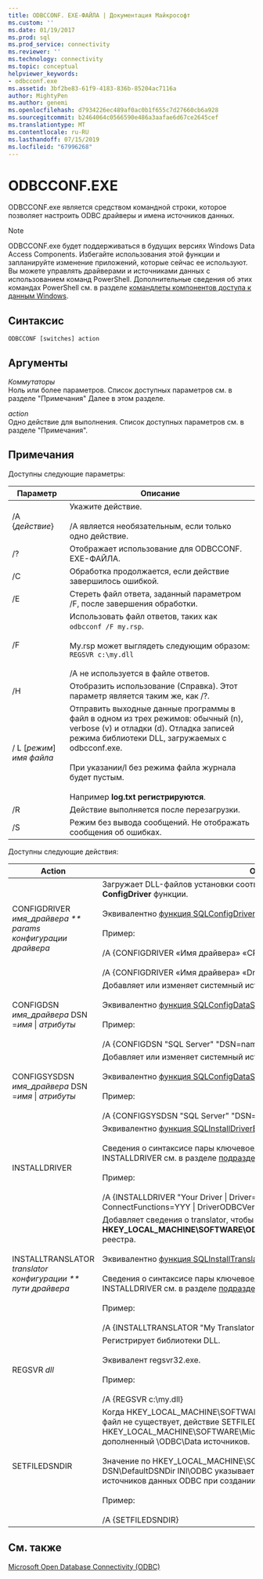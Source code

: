 ```yaml
---
title: ODBCCONF. EXE-ФАЙЛА | Документация Майкрософт
ms.custom: ''
ms.date: 01/19/2017
ms.prod: sql
ms.prod_service: connectivity
ms.reviewer: ''
ms.technology: connectivity
ms.topic: conceptual
helpviewer_keywords:
- odbcconf.exe
ms.assetid: 3bf2be83-61f9-4183-836b-85204ac7116a
author: MightyPen
ms.author: genemi
ms.openlocfilehash: d7934226ec489af0ac0b1f655c7d27660cb6a928
ms.sourcegitcommit: b2464064c0566590e486a3aafae6d67ce2645cef
ms.translationtype: MT
ms.contentlocale: ru-RU
ms.lasthandoff: 07/15/2019
ms.locfileid: "67996268"
---
```

# <a name="odbcconfexe"></a>ODBCCONF.EXE
ODBCCONF.exe является средством командной строки, которое позволяет настроить ODBC драйверы и имена источников данных.  
  
> [!NOTE]  
>  ODBCCONF.exe будет поддерживаться в будущих версиях Windows Data Access Components. Избегайте использования этой функции и запланируйте изменение приложений, которые сейчас ее используют. Вы можете управлять драйверами и источниками данных с использованием команд PowerShell. Дополнительные сведения об этих командах PowerShell см. в разделе [командлеты компонентов доступа к данным Windows](https://technet.microsoft.com/library/hh771019.aspx).  
  
## <a name="syntax"></a>Синтаксис  
  
```console  
ODBCCONF [switches] action  
```  
  
## <a name="arguments"></a>Аргументы  
 *Коммутаторы*  
 Ноль или более параметров. Список доступных параметров см. в разделе "Примечания" Далее в этом разделе.  
  
 *action*  
 Одно действие для выполнения. Список доступных параметров см. в разделе "Примечания".  
  
## <a name="remarks"></a>Примечания  
 Доступны следующие параметры:  
  
|Параметр|Описание|  
|------------|-----------------|  
|/A {*действие*}|Укажите действие.<br /><br /> /A является необязательным, если только одно действие.|  
|/?|Отображает использование для ODBCCONF. EXE-ФАЙЛА.|  
|/C|Обработка продолжается, если действие завершилось ошибкой.|  
|/E|Стереть файл ответа, заданный параметром /F, после завершения обработки.|  
|/F|Использовать файл ответов, таких как `odbcconf /F my.rsp`.<br /><br /> My.rsp может выглядеть следующим образом: `REGSVR c:\my.dll`<br /><br /> /A не используется в файле ответов.|  
|/H|Отобразить использование (Справка). Этот параметр является таким же, как /?.|  
|/ L [*режим*] *имя файла*|Отправить выходные данные программы в файл в одном из трех режимов: обычный (n), verbose (v) и отладки (d). Отладка записей режима библиотеки DLL, загружаемых с odbcconf.exe.<br /><br /> При указании/l без режима файла журнала будет пустым.<br /><br /> Например **log.txt регистрируются**.|  
|/R|Действие выполняется после перезагрузки.|  
|/S|Режим без вывода сообщений. Не отображать сообщения об ошибках.|  
  
 Доступны следующие действия:  
  
|Action|Описание|  
|------------|-----------------|  
|CONFIGDRIVER *имя_драйвера ** params конфигурации драйвера*|Загружает DLL-файлов установки соответствующего драйвера и вызовы **ConfigDriver** функции.<br /><br /> Эквивалентно [функция SQLConfigDriver](../odbc/reference/syntax/sqlconfigdriver-function.md).<br /><br /> Пример:<br /><br /> /A {CONFIGDRIVER «Имя драйвера» «CPTimeout = 60»}<br /><br /> /A {CONFIGDRIVER «Имя драйвера» «DriverODBCVer = 03.80»}|  
|CONFIGDSN *имя_драйвера* DSN =*имя* &#124; *атрибуты*|Добавляет или изменяет системный источник данных.<br /><br /> Эквивалентно [функция SQLConfigDataSource](../odbc/reference/syntax/sqlconfigdatasource-function.md).<br /><br /> Пример:<br /><br /> /A {CONFIGDSN "SQL Server" "DSN=name &#124; Server=srv"}|  
|CONFIGSYSDSN *имя_драйвера* DSN =*имя* &#124; *атрибуты*|Добавляет или изменяет системный источник данных.<br /><br /> Эквивалентно [функция SQLConfigDataSource](../odbc/reference/syntax/sqlconfigdatasource-function.md).<br /><br /> Пример:<br /><br /> /A {CONFIGSYSDSN "SQL Server" "DSN=name &#124; Server=srv"}|  
|INSTALLDRIVER|Эквивалентно [функция SQLInstallDriverEx](../odbc/reference/syntax/sqlinstalldriverex-function.md).<br /><br /> Сведения о синтаксисе пары ключевое_слово значение, передаваемое INSTALLDRIVER см. в разделе [подразделы спецификаций драйверов](../odbc/reference/install/driver-specification-subkeys.md).<br /><br /> Пример:<br /><br /> /A {INSTALLDRIVER  "Your Driver &#124; Driver=c:\your.dll &#124; Setup=c:\your.dll &#124; APILevel=2 &#124; ConnectFunctions=YYY &#124; DriverODBCVer=03.50 &#124; FileUsage=0 &#124; SQLLevel=1"}|  
|INSTALLTRANSLATOR *translator конфигурации ** пути драйвера*|Добавляет сведения о translator, чтобы **HKEY_LOCAL_MACHINE\SOFTWARE\ODBC\ODBCINST. Переводчики INI\ODBC** раздел реестра.<br /><br /> Эквивалентно [функция SQLInstallTranslatorEx](../odbc/reference/syntax/sqlinstalltranslatorex-function.md).<br /><br /> Сведения о синтаксисе пары ключевое_слово значение, передаваемое INSTALLDRIVER см. в разделе [подразделы спецификаций преобразователей](../odbc/reference/install/translator-specification-subkeys.md).<br /><br /> Пример:<br /><br /> /A {INSTALLTRANSLATOR  "My Translator &#124; Translator=c:\my.dll &#124; Setup=c:\my.dll"}|  
|REGSVR *dll*|Регистрирует библиотеки DLL.<br /><br /> Эквивалент regsvr32.exe.<br /><br /> Пример:<br /><br /> /A {REGSVR c:\my.dll}|  
|SETFILEDSNDIR|Когда HKEY_LOCAL_MACHINE\SOFTWARE\ODBC\ODBC. DSN\DefaultDSNDir INI\ODBC файл не существует, действие SETFILEDSNDIR создаст его и присвойте ей значение в HKEY_LOCAL_MACHINE\SOFTWARE\Microsoft\Windows\CurrentVersion\CommonFilesDir, дополненный \ODBC\Data источников.<br /><br /> Значение по HKEY_LOCAL_MACHINE\SOFTWARE\ODBC\ODBC. Файл DSN\DefaultDSNDir INI\ODBC указывает расположение по умолчанию, администратор источников данных ODBC при создании источника данных на основе файла.<br /><br /> Пример:<br /><br /> /A {SETFILEDSNDIR}|  
  
## <a name="see-also"></a>См. также  
 [Microsoft Open Database Connectivity (ODBC)](../odbc/microsoft-open-database-connectivity-odbc.md)
